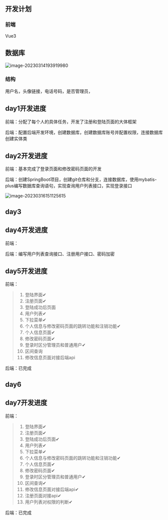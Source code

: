 ## 开发计划

### 前端

Vue3

## 数据库

![image-20230314193919980](https://picgo-yangqing.oss-cn-hangzhou.aliyuncs.com/img/202303141939367.png)

### 结构

用户名，头像链接，电话号码，是否管理员，

## day1开发进度

前端：分配了每个人的具体任务，开发了注册和登陆页面的大体框架

后端：配置后端开发环境，创建数据库，创建数据库账号并配置权限，连接数据库创建实体类



## day2开发进度

前端：基本完成了登录页面和修改密码页面的开发

后端：创建SpringBoot项目，创建git仓库和分支，连接数据库，使用mybatis-plus编写数据库查询语句，实现查询用户列表接口，实现登录接口

![image-20230316151125615](https://picgo-yangqing.oss-cn-hangzhou.aliyuncs.com/img/202303161511878.png)



## day3



## day4开发进度

前端：

后端：编写用户列表查询接口、注册用户接口、密码加密



## day5开发进度

前端：

> 1. 登陆界面✔
> 2. 注册页面✔
> 3. 登陆成功后页面
> 4. 用户列表✔
> 5. 下拉菜单✔
> 6. 个人信息与修改密码页面的跳转功能和注销功能✔
> 7. 个人信息页面✔
> 8. 修改密码页面✔
> 9. 登录时区分管理员和普通用户✔
> 10. 区间查询
> 11. 修改信息页面对接后端api

后端：已完成

## day6



## day7开发进度

前端：

> 1. 登陆界面✔
> 2. 注册页面✔
> 3. 登陆成功后页面✔
> 4. 用户列表✔
> 5. 下拉菜单✔
> 6. 个人信息与修改密码页面的跳转功能和注销功能✔
> 7. 个人信息页面✔
> 8. 修改密码页面✔
> 9. 登录时区分管理员和普通用户✔
> 10. 区间查询✔
> 11. 修改信息页面对接后端api✔
> 12. 注册页面对接api✔
> 13. 用户列表对权限的判断✔

后端：已完成
